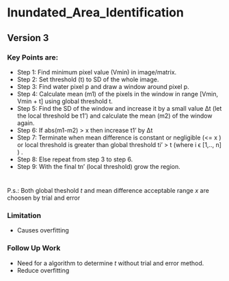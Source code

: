 # Inundated_Area_Identification
## Version 3
### Key Points are:
- Step 1: Find minimum pixel value (Vmin) in image/matrix.
- Step 2: Set threshold (t) to SD of the whole image.
- Step 3: Find water pixel p and draw a window around pixel p.
- Step 4: Calculate mean (m1) of the pixels in the window in range [Vmin, Vmin + t] using global threshold t.
- Step 5: Find the SD of the window and increase it by a small value Δt (let the local threshold be t1’) and calculate the mean (m2) of the window again.
- Step 6: If abs(m1-m2) > x  then increase t1’ by Δt 
- Step 7: Terminate when mean difference is constant or negligible (<= x ) or local threshold is greater than global threshold ti’ > t (where i ϵ [1,.., n] ) .
- Step 8: Else repeat from step 3 to step 6.
- Step 9: With the final tn’ (local threshold) grow the region.
#
P.s.: Both global theshold _t_ and mean difference acceptable range _x_ are choosen by trial and error

### Limitation
- Causes overfitting

### Follow Up Work
- Need for a algorithm to determine _t_ without trial and error method.
- Reduce overfitting

